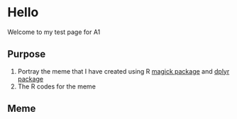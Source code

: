 # Hello
Welcome to my test page for A1
## Purpose
1. Portray the meme that I have created using R [magick package](https://cran.r-project.org/web/packages/magick/vignettes/intro.html) and [dplyr package](https://cran.r-project.org/web/packages/dplyr/vignettes/dplyr.html)
2. The R codes for the meme
## Meme
